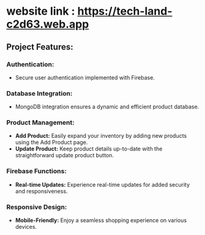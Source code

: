 #  website link : https://tech-land-c2d63.web.app
## Project Features:

### Authentication:
- Secure user authentication implemented with Firebase.

### Database Integration:
- MongoDB integration ensures a dynamic and efficient product database.

### Product Management:
- **Add Product:** Easily expand your inventory by adding new products using the Add Product page.
- **Update Product:** Keep product details up-to-date with the straightforward update product button.

### Firebase Functions:
- **Real-time Updates:** Experience real-time updates for added security and responsiveness.

### Responsive Design:
- **Mobile-Friendly:** Enjoy a seamless shopping experience on various devices.
